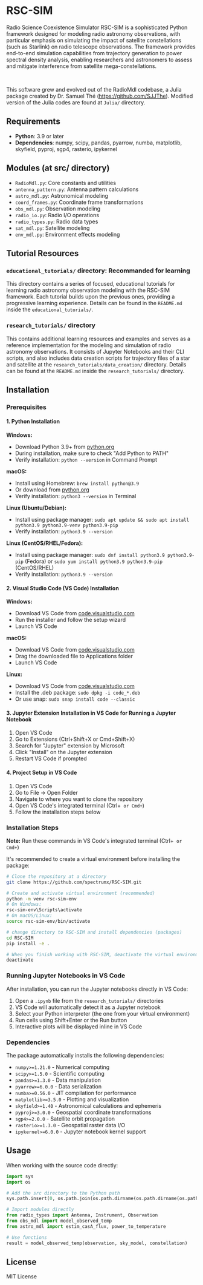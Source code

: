 # RSC-SIM

Radio Science Coexistence Simulator RSC-SIM is a sophisticated Python framework designed for modeling radio astronomy observations, with particular emphasis on simulating the impact of satellite constellations (such as Starlink) on radio telescope observations. The framework provides end-to-end simulation capabilities from trajectory generation to power spectral density analysis, enabling researchers and astronomers to assess and mitigate interference from satellite mega-constellations.

<br />

This software grew and evolved out of the RadioMdl codebase, a Julia package created by Dr. Samuel Thé (https://github.com/SJJThe). Modified version of the Julia codes are found at `Julia/` directory.

## Requirements

- **Python**: 3.9 or later
- **Dependencies**: numpy, scipy, pandas, pyarrow, numba, matplotlib, skyfield, pyproj, sgp4, rasterio, ipykernel

## Modules (at src/ directory)

- `RadioMdl.py`: Core constants and utilities
- `antenna_pattern.py`: Antenna pattern calculations
- `astro_mdl.py`: Astronomical modeling
- `coord_frames.py`: Coordinate frame transformations
- `obs_mdl.py`: Observation modeling
- `radio_io.py`: Radio I/O operations
- `radio_types.py`: Radio data types
- `sat_mdl.py`: Satellite modeling
- `env_mdl.py`: Environment effects modeling

## Tutorial Resources

### `educational_tutorials/` directory: Recommanded for learning

This directory contains a series of focused, educational tutorials for learning radio astronomy observation modeling with the RSC-SIM framework. Each tutorial builds upon the previous ones, providing a progressive learning experience. Details can be found in the `README.md` inside the `educational_tutorials/`.

### `research_tutorials/` directory

This contains additional learning resources and examples and serves as a reference implementation for the modeling and simulation of radio astronomy observations. It consists of Jupyter Notebooks and their CLI scripts, and also includes data creation scripts for trajectory files of a star and satellite at the `research_tutorials/data_creation/` directory. Details can be found at the `README.md` inside the `research_tutorials/` directory.

## Installation

### Prerequisites

#### 1. Python Installation

**Windows:**
- Download Python 3.9+ from [python.org](https://www.python.org/downloads/)
- During installation, make sure to check "Add Python to PATH"
- Verify installation: `python --version` in Command Prompt

**macOS:**
- Install using Homebrew: `brew install python@3.9`
- Or download from [python.org](https://www.python.org/downloads/)
- Verify installation: `python3 --version` in Terminal

**Linux (Ubuntu/Debian):**
- Install using package manager: `sudo apt update && sudo apt install python3.9 python3.9-venv python3.9-pip`
- Verify installation: `python3.9 --version`

**Linux (CentOS/RHEL/Fedora):**
- Install using package manager: `sudo dnf install python3.9 python3.9-pip` (Fedora) or `sudo yum install python3.9 python3.9-pip` (CentOS/RHEL)
- Verify installation: `python3.9 --version`

#### 2. Visual Studio Code (VS Code) Installation

**Windows:**
- Download VS Code from [code.visualstudio.com](https://code.visualstudio.com/)
- Run the installer and follow the setup wizard
- Launch VS Code

**macOS:**
- Download VS Code from [code.visualstudio.com](https://code.visualstudio.com/)
- Drag the downloaded file to Applications folder
- Launch VS Code

**Linux:**
- Download VS Code from [code.visualstudio.com](https://code.visualstudio.com/)
- Install the .deb package: `sudo dpkg -i code_*.deb`
- Or use snap: `sudo snap install code --classic`

#### 3. Jupyter Extension Installation in VS Code for Running a Jupyter Notebook

1. Open VS Code
2. Go to Extensions (Ctrl+Shift+X or Cmd+Shift+X)
3. Search for "Jupyter" extension by Microsoft
4. Click "Install" on the Jupyter extension
5. Restart VS Code if prompted

#### 4. Project Setup in VS Code

1. Open VS Code
2. Go to File → Open Folder
3. Navigate to where you want to clone the repository
4. Open VS Code's integrated terminal (Ctrl+` or Cmd+`)
5. Follow the installation steps below

### Installation Steps

**Note:** Run these commands in VS Code's integrated terminal (Ctrl+` or Cmd+`)

It's recommended to create a virtual environment before installing the package:

```bash
# Clone the repository at a directory
git clone https://github.com/spectrumx/RSC-SIM.git

# Create and activate virtual environment (recommended)
python -m venv rsc-sim-env
# On Windows:
rsc-sim-env\Scripts\activate
# On macOS/Linux:
source rsc-sim-env/bin/activate

# change directory to RSC-SIM and install dependencies (packages)
cd RSC-SIM
pip install -e .

# When you finish working with RSC-SIM, deactivate the virtual environment
deactivate
```

### Running Jupyter Notebooks in VS Code

After installation, you can run the Jupyter notebooks directly in VS Code:

1. Open a `.ipynb` file from the `research_tutorials/` directories
2. VS Code will automatically detect it as a Jupyter notebook
3. Select your Python interpreter (the one from your virtual environment)
4. Run cells using Shift+Enter or the Run button
5. Interactive plots will be displayed inline in VS Code

### Dependencies

The package automatically installs the following dependencies:
- `numpy>=1.21.0` - Numerical computing
- `scipy>=1.5.0` - Scientific computing
- `pandas>=1.3.0` - Data manipulation
- `pyarrow>=6.0.0` - Data serialization
- `numba>=0.56.0` - JIT compilation for performance
- `matplotlib>=3.5.0` - Plotting and visualization
- `skyfield>=1.40` - Astronomical calculations and ephemeris
- `pyproj>=3.0.0` - Geospatial coordinate transformations
- `sgp4>=2.0.0` - Satellite orbit propagation
- `rasterio>=1.3.0` - Geospatial raster data I/O
- `ipykernel>=6.0.0` - Jupyter notebook kernel support

## Usage

When working with the source code directly:

```python
import sys
import os

# Add the src directory to the Python path
sys.path.insert(0, os.path.join(os.path.dirname(os.path.dirname(os.path.abspath(__file__))), 'src'))

# Import modules directly
from radio_types import Antenna, Instrument, Observation
from obs_mdl import model_observed_temp
from astro_mdl import estim_casA_flux, power_to_temperature

# Use functions
result = model_observed_temp(observation, sky_model, constellation)
```

## License

MIT License
